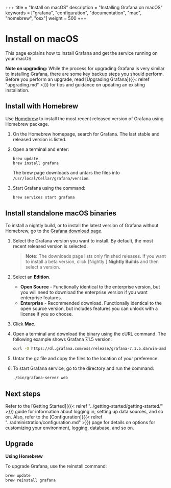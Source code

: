 +++
title = "Install on macOS"
description = "Installing Grafana on macOS"
keywords = ["grafana", "configuration", "documentation", "mac", "homebrew", "osx"]
weight = 500
+++

# Install on macOS

This page explains how to install Grafana and get the service running on your macOS.

**Note on upgrading:** While the process for upgrading Grafana is very similar to installing Grafana, there are some key backup steps you should perform. Before you perform an upgrade, read [Upgrading Grafana]({{< relref "upgrading.md" >}}) for tips and guidance on updating an existing installation.

## Install with Homebrew

Use [Homebrew](http://brew.sh/) to install the most recent released version of Grafana using Homebrew package.

1. On the Homebrew homepage, search for Grafana. The last stable and released version is listed.
1. Open a terminal and enter:

   ```
   brew update
   brew install grafana
   ```

   The brew page downloads and untars the files into `/usr/local/Cellar/grafana/version`.

1. Start Grafana using the command:
   ```bash
   brew services start grafana
   ```

## Install standalone macOS binaries

To install a nightly build, or to install the latest version of Grafana without Homebrew, go to the [Grafana download page](https://grafana.com/grafana/download/7.3.0-381ff45epre?platform=mac).

1. Select the Grafana version you want to install. By default, the most recent released version is selected.

   > **Note:** The downloads page lists only finished releases. If you want to install a beta version, click [Nightly ] **Nightly Builds** and then select a version.

1. Select an **Edition**.
   - **Open Source** - Functionally identical to the enterprise version, but you will need to download the enterprise version if you want enterprise features.
   - **Enterprise** - Recommended download. Functionally identical to the open source version, but includes features you can unlock with a license if you so choose.
1. Click **Mac**.
1. Open a terminal and download the binary using the cURL command. The following example shows Grafana 7.1.5 version:
   ```bash
   curl -O https://dl.grafana.com/oss/release/grafana-7.1.5.darwin-amd64.tar.gz
   ```
1. Untar the gz file and copy the files to the location of your preference.
1. To start Grafana service, go to the directory and run the command:
   ```bash
   ./bin/grafana-server web
   ```

## Next steps

Refer to the [Getting Started]({{< relref "../getting-started/getting-started/" >}}) guide for information about logging in, setting up data sources, and so on. Also, refer to the [Configuration]({{< relref "../administration/configuration.md" >}}) page for details on options for customizing your environment, logging, database, and so on.

## Upgrade

**Using Homebrew**

To upgrade Grafana, use the reinstall command:

```bash
brew update
brew reinstall grafana
```
